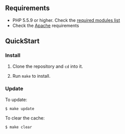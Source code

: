 

## Requirements

- PHP 5.5.9 or higher. Check the [required modules list](http://learn.getgrav.org/basics/requirements#php-requirements)
- Check the [Apache](http://learn.getgrav.org/basics/requirements#apache-requirements) requirements

## QuickStart

### Install

1. Clone the repository and `cd` into it.

2. Run `make` to install.

### Update

To update:

```
$ make update
```

To clear the cache:

```
$ make clear
```

